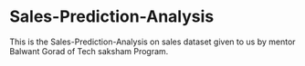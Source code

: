 # Sales-Prediction-Analysis
This is the Sales-Prediction-Analysis on sales dataset given to us by mentor Balwant Gorad of Tech saksham Program.

